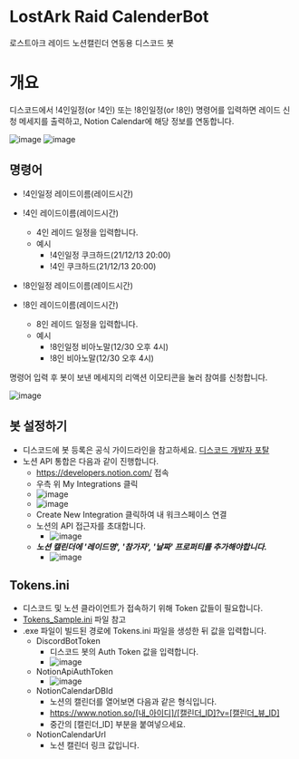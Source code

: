 # LostArk Raid CalenderBot
로스트아크 레이드 노션캘린더 연동용 디스코드 봇

# 개요

디스코드에서 !4인일정(or !4인) 또는 !8인일정(or !8인) 명령어를 입력하면 레이드 신청 메세지를 출력하고, Notion Calendar에 해당 정보를 연동합니다.

![image](https://user-images.githubusercontent.com/94309745/145355772-779a4ac1-34eb-4b68-99dd-fe8106413b34.png)
![image](https://user-images.githubusercontent.com/94309745/142360536-13d44600-96b6-44b9-b41a-86864b36c0c5.png)


## 명령어

- !4인일정 레이드이름(레이드시간)
- !4인 레이드이름(레이드시간)
  - 4인 레이드 일정을 입력합니다.
  - 예시
    - !4인일정 쿠크하드(21/12/13 20:00)
    - !4인 쿠크하드(21/12/13 20:00) 

- !8인일정 레이드이름(레이드시간)
- !8인 레이드이름(레이드시간)
  - 8인 레이드 일정을 입력합니다.
  - 예시
    - !8인일정 비아노말(12/30 오후 4시)
    - !8인 비아노말(12/30 오후 4시)

명령어 입력 후 봇이 보낸 메세지의 리액션 이모티콘을 눌러 참여를 신청합니다.

![image](https://user-images.githubusercontent.com/94309745/142360941-b2953c2b-0f84-4d91-8f51-088ab3146714.png)

## 봇 설정하기

- 디스코드에 봇 등록은 공식 가이드라인을 참고하세요. [디스코드 개발자 포탈](https://discord.com/developers/applications)
- 노션 API 통합은 다음과 같이 진행합니다.
  - https://developers.notion.com/ 접속
  - 우측 위 My Integrations 클릭
  - ![image](https://user-images.githubusercontent.com/94309745/142361414-a8cab82a-652d-4e41-a7b8-2f85168b1fb8.png)
  - ![image](https://user-images.githubusercontent.com/94309745/142361493-4f334e95-3773-4234-856f-5d275ad81be1.png)
  - Create New Integration 클릭하여 내 워크스페이스 연결
  - 노션의 API 접근자를 초대합니다.
    - ![image](https://user-images.githubusercontent.com/94309745/144707565-06f484d0-e33b-49aa-84d3-713e0490ee70.png)
  - ***노션 캘린더에 '레이드명', '참가자', '날짜' 프로퍼티를 추가해야합니다.***
    - ![image](https://user-images.githubusercontent.com/94309745/144707652-4453c68d-e268-46ee-8ad3-3213cea8d287.png)

## Tokens.ini

- 디스코드 및 노션 클라이언트가 접속하기 위해 Token 값들이 필요합니다.
- [Tokens_Sample.ini](https://github.com/DippingSauce101/LostArk-Raid-CalendarBot/blob/0db2e73bab42ece2b314644bb4cf6075b6c7fd84/DiscordLostArkBot/Tokens_Sample.ini) 파일 참고
- .exe 파일이 빌드된 경로에 Tokens.ini 파일을 생성한 뒤 값을 입력합니다.
  - DiscordBotToken
    - 디스코드 봇의 Auth Token 값을 입력합니다.
    - ![image](https://user-images.githubusercontent.com/94309745/145357508-6a8b6982-711b-47aa-8ca8-2e9d5b977bba.png)
  - NotionApiAuthToken
    - ![image](https://user-images.githubusercontent.com/94309745/145357658-ed0cd11d-c27f-49be-ab10-efaf0a7a10e7.png)
  - NotionCalendarDBId
    - 노션의 캘린더를 열어보면 다음과 같은 형식입니다.
    - https://www.notion.so/[내_아이디]/[캘린더_ID]?v=[캘린더_뷰_ID]
    - 중간의 [캘린더_ID] 부분을 붙여넣으세요.
  - NotionCalendarUrl
    - 노션 캘린더 링크 값입니다.
